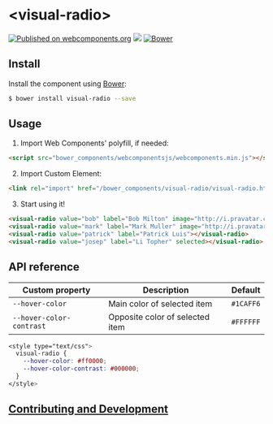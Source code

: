 # \<visual-radio\>

[![Published on webcomponents.org](https://img.shields.io/badge/webcomponents.org-published-blue.svg?style=flat-square?style=flat-square)](https://www.webcomponents.org/element/miguelsmuller/visual-radio) [![](https://img.shields.io/github/issues-raw/badges/shields.svg)](https://github.com/miguelsmuller/visual-radio) [![Bower](https://img.shields.io/bower/v/bootstrap.svg)](https://github.com/miguelsmuller/visual-radio)

## Install ##

Install the component using [Bower](http://bower.io/):

```sh
$ bower install visual-radio --save
```

## Usage ##

1. Import Web Components' polyfill, if needed:

```html
<script src="bower_components/webcomponentsjs/webcomponents.min.js"></script>
```

2. Import Custom Element:

```html
<link rel="import" href="/bower_components/visual-radio/visual-radio.html"> 
```

3. Start using it!

```html
<visual-radio value="bob" label="Bob Milton" image="http://i.pravatar.cc/300"></visual-radio>
<visual-radio value="mark" label="Mark Muller" image="http://i.pravatar.cc/300" selected></visual-radio>
<visual-radio value="patrick" label="Patrick Luis"></visual-radio>
<visual-radio value="josep" label="Li Topher" selected></visual-radio>
```

## API reference ##

Custom property                                 | Description                                 | Default
------------------------------------------------|---------------------------------------------|--------------
`--hover-color`                                 | Main color of selected item                 | `#1CAFF6`
`--hover-color-contrast`                        | Opposite color of selected item             | `#FFFFFF`

```css
<style type="text/css">
  visual-radio {
    --hover-color: #ff0000;
    --hover-color-contrast: #000000;
  }
</style>
```

## [Contributing and Development](CONTRIBUTING.md)